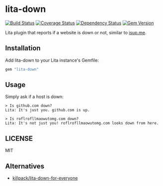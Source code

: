 # lita-down
[![Build Status](https://travis-ci.org/nTraum/lita-down.svg?branch=master)](https://travis-ci.org/nTraum/lita-down)
[![Coverage Status](https://coveralls.io/repos/nTraum/lita-down/badge.svg?branch=master&service=github)](https://coveralls.io/github/nTraum/lita-down?branch=master)
[![Dependency Status](https://gemnasium.com/nTraum/lita-down.svg)](https://gemnasium.com/nTraum/lita-down)
[![Gem Version](https://badge.fury.io/rb/lita-down.svg)](http://badge.fury.io/rb/lita-down)

Lita plugin that reports if a website is down or not, similar to [isup.me](http://isup.me).

## Installation
Add lita-down to your Lita instance's Gemfile:

```ruby
gem "lita-down"
```

## Usage
Simply ask if a host is down:

```
> Is github.com down?
Lita: It's just you. github.com is up.
```

```
> Is roflrofllmaowutomg.com down?
Lita: It's not just you! roflrofllmaowutomg.com looks down from here.
```

## LICENSE
MIT

## Alternatives
* [killpack/lita-down-for-everyone](https://github.com/killpack/lita-down-for-everyone)
